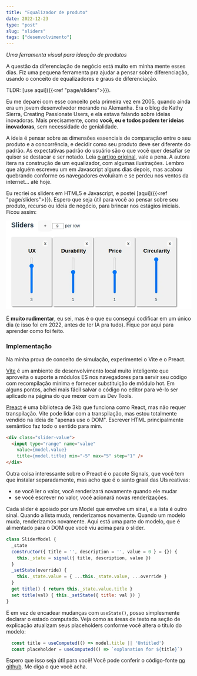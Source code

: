 ```yaml
---
title: "Equalizador de produto"
date: 2022-12-23
type: "post"
slug: "sliders"
tags: ["desenvolvimento"]
---
```


_Uma ferramenta visual para ideação de produtos_

A questão da diferenciação de negócio está muito em minha mente esses dias. Fiz uma pequena ferramenta pra ajudar a pensar sobre diferenciação, usando o conceito de equalizadores e graus de diferenciação.

<!--more-->

TLDR: [use aqui]({{<ref "page/sliders">}}).

Eu me deparei com esse conceito pela primeira vez em 2005, quando ainda era um jovem desenvolvedor morando na Alemanha. Era o blog de Kathy Sierra, Creating Passionate Users, e ela estava falando sobre ideias inovadoras. Mais precisamente, como **você, eu e todos podem ter ideias inovadoras**, sem necessidade de genialidade.

A ideia é pensar sobre as dimensões essenciais de comparação entre o seu produto e a concorrência, e decidir como seu produto deve ser diferente do padrão. As expectativas padrão do usuário são o que você quer desafiar se quiser se destacar e ser notado. Leia [o artigo original](https://headrush.typepad.com/creating_passionate_users/2005/11/how_to_come_up_.html), vale a pena. A autora itera na construção de um equalizador, com algumas ilustrações. Lembro que alguém escreveu um em Javascript alguns dias depois, mas acabou quebrando conforme os navegadores evoluíram e se perdeu nos ventos da internet... até hoje.

Eu recriei os sliders em HTML5 e Javascript, e postei [aqui]({{<ref "page/sliders">}}). Espero que seja útil para você ao pensar sobre seu produto, recurso ou ideia de negócio, para brincar nos estágios iniciais. Ficou assim:

![Screenshot](./s1.webp)

É **muito rudimentar**, eu sei, mas é o que eu consegui codificar em um único dia (e isso foi em 2022, antes de ter IA pra tudo).
Fique por aqui para aprender como foi feito.

### Implementação

Na minha prova de conceito de simulação, experimentei o Vite e o Preact.

[Vite](https://vitejs.dev/) é um ambiente de desenvolvimento local muito inteligente que aproveita o suporte a módulos ES nos navegadores para servir seu código com recompilação mínima e fornecer substituição de módulo hot. Em alguns pontos, achei mais fácil salvar o código no editor para vê-lo ser aplicado na página do que mexer com as Dev Tools.

[Preact](https://preactjs.com/) é uma biblioteca de 3kb que funciona como React, mas não requer transpilação. Vite pode lidar com a transpilação, mas estou totalmente vendido na ideia de "apenas use o DOM". Escrever HTML principalmente semântico faz todo o sentido para mim.

```html
<div class="slider-value">
  <input type="range" name="value"
    value={model.value}
    title={model.title} min="-5" max="5" step="1" />
</div>
```

Outra coisa interessante sobre o Preact é o pacote Signals, que você tem que instalar separadamente, mas acho que é o santo graal das UIs reativas:

- se você ler o valor, você renderizará novamente quando ele mudar
- se você escrever no valor, você acionará novas renderizações.

Cada slider é apoiado por um Model que envolve um sinal, e a lista é outro sinal. Quando a lista muda, renderizamos novamente. Quando um modelo muda, renderizamos novamente. Aqui está uma parte do modelo, que é alimentado para o DOM que você viu acima para o slider.

```js
class SliderModel {
  _state
  constructor({ title = '', description = '', value = 0 } = {}) {
    this._state = signal({ title, description, value })
  }
  _setState(override) {
    this._state.value = { ...this._state.value, ...override }
  }
  get title() { return this._state.value.title }
  set title(val) { this._setState({ title: val }) }
}
```

E em vez de encadear mudanças com `useState()`, posso simplesmente declarar o estado computado. Veja como as áreas de texto na seção de explicação atualizam seus placeholders conforme você altera o título do modelo:

```js
  const title = useComputed(() => model.title || 'Untitled')
  const placeholder = useComputed(() => `explanation for ${title}`)
```

Espero que isso seja útil para você! Você pode conferir o código-fonte [no github](https://github.com/dukejeffrie/sierra-eq). Me diga o que você acha.
